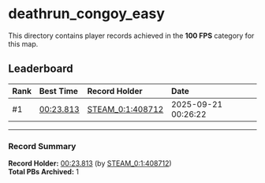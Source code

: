 # deathrun_congoy_easy

This directory contains player records achieved in the **100 FPS** category for this map.

## Leaderboard

| Rank | Best Time | Record Holder | Date                |
| :--- | :-------- | :------------ | :------------------ |
| #1   | [00:23.813](./00023813_STEAM_0_1_408712_20250921-002622.zip) | [STEAM_0:1:408712](https://speedrun16.com/profile/STEAM_0:1:408712)   | 2025-09-21 00:26:22 |

---

### Record Summary
**Record Holder:** [00:23.813](./00023813_STEAM_0_1_408712_20250921-002622.zip) (by [STEAM_0:1:408712](https://speedrun16.com/profile/STEAM_0:1:408712))  
**Total PBs Archived:** 1